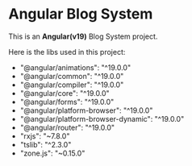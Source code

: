 
# Angular Blog System

This is an **Angular(v19)** Blog System project.

Here is the libs used in this project:

- "@angular/animations": "^19.0.0"
- "@angular/common": "^19.0.0"
- "@angular/compiler": "^19.0.0"
- "@angular/core": "^19.0.0"
- "@angular/forms": "^19.0.0"
- "@angular/platform-browser": "^19.0.0"
- "@angular/platform-browser-dynamic": "^19.0.0"
- "@angular/router": "^19.0.0"
- "rxjs": "~7.8.0"
- "tslib": "^2.3.0"
- "zone.js": "~0.15.0"
